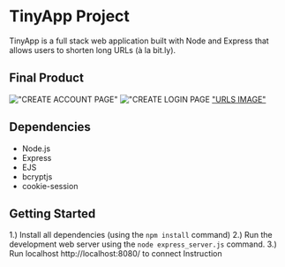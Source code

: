 # TinyApp Project

TinyApp is a full stack web application built with Node and Express that allows users to shorten long URLs (à la bit.ly).

## Final Product

!["CREATE ACCOUNT PAGE"]("../tinyapp/docs/Createaccount-page.png")
!["CREATE LOGIN PAGE](../tinyapp/docs/Createlogin-page.png)
["URLS IMAGE"](../tinyapp/docs/urls-page.png)

## Dependencies

- Node.js
- Express
- EJS
- bcryptjs
- cookie-session

## Getting Started

1.)  Install all dependencies (using the `npm install` command)
2.) Run the development web server using the `node express_server.js` command.
3.) Run localhost http://localhost:8080/ to connect
Instruction
